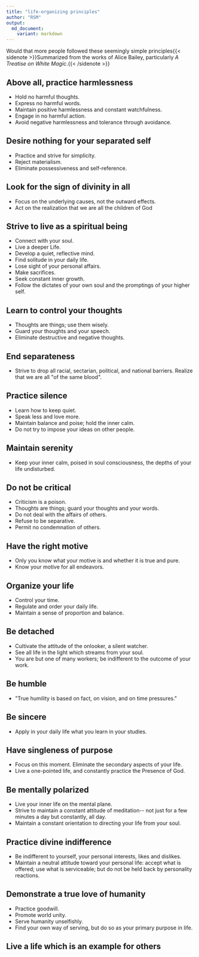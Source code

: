 ```yaml
---
title: "life-organizing principles"
author: "RSM"
output: 
  md_document:
    variant: markdown
---
```



Would that more people followed these seemingly simple principles{{< sidenote >}}Summarized from the works of Alice Bailey, particularly *A Treatise on White Magic*.{{< /sidenote >}}

## Above all, practice harmlessness

-   Hold no harmful thoughts.
-   Express no harmful words.
-   Maintain positive harmlessness and constant watchfulness.
-   Engage in no harmful action.
-   Avoid negative harmlessness and tolerance through avoidance.

## Desire nothing for your separated self

-   Practice and strive for simplicity.
-   Reject materialism.
-   Eliminate possessiveness and self-reference.

## Look for the sign of divinity in all

-   Focus on the underlying causes, not the outward effects.
-   Act on the realization that we are all the children of God

## Strive to live as a spiritual being

-   Connect with your soul.
-   Live a deeper Life.
-   Develop a quiet, reflective mind.
-   Find solitude in your daily life.
-   Lose sight of your personal affairs.
-   Make sacrifices.
-   Seek constant inner growth.
-   Follow the dictates of your own soul and the promptings of your
    higher self.

## Learn to control your thoughts

-   Thoughts are things; use them wisely.
-   Guard your thoughts and your speech.
-   Eliminate destructive and negative thoughts.

## End separateness

-   Strive to drop all racial, sectarian, political, and national
    barriers. Realize that we are all "of the same blood".

## Practice silence

-   Learn how to keep quiet.
-   Speak less and love more.
-   Maintain balance and poise; hold the inner calm.
-   Do not try to impose your ideas on other people.

## Maintain serenity

-   Keep your inner calm, poised in soul consciousness, the depths of
    your life undisturbed.

## Do not be critical

-   Criticism is a poison.
-   Thoughts are things; guard your thoughts and your words.
-   Do not deal with the affairs of others.
-   Refuse to be separative.
-   Permit no condemnation of others.

## Have the right motive

-   Only you know what your motive is and whether it is true and pure.
-   Know your motive for all endeavors.

## Organize your life

-   Control your time.
-   Regulate and order your daily life.
-   Maintain a sense of proportion and balance.

## Be detached

-   Cultivate the attitude of the onlooker, a silent watcher.
-   See all life in the light which streams from your soul.
-   You are but one of many workers; be indifferent to the outcome of
    your work.

## Be humble

-   "True humility is based on fact, on vision, and on time pressures."

## Be sincere

-   Apply in your daily life what you learn in your studies.

## Have singleness of purpose

-   Focus on this moment. Eliminate the secondary aspects of your life.
-   Live a one-pointed life, and constantly practice the Presence of
    God.

## Be mentally polarized

-   Live your inner life on the mental plane.
-   Strive to maintain a constant attitude of meditation-- not just for
    a few minutes a day but constantly, all day.
-   Maintain a constant orientation to directing your life from your
    soul.

## Practice divine indifference

-   Be indifferent to yourself, your personal interests, likes and
    dislikes.
-   Maintain a neutral attitude toward your personal life: accept what
    is offered; use what is serviceable; but do not be held back by
    personality reactions.

## Demonstrate a true love of humanity

-   Practice goodwill.
-   Promote world unity.
-   Serve humanity unselfishly.
-   Find your own way of serving, but do so as your primary purpose in
    life.

## Live a life which is an example for others

 
